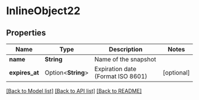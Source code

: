 # InlineObject22

## Properties

Name | Type | Description | Notes
------------ | ------------- | ------------- | -------------
**name** | **String** | Name of the snapshot | 
**expires_at** | Option<**String**> | Expiration date (Format ISO 8601) | [optional]

[[Back to Model list]](../README.md#documentation-for-models) [[Back to API list]](../README.md#documentation-for-api-endpoints) [[Back to README]](../README.md)


